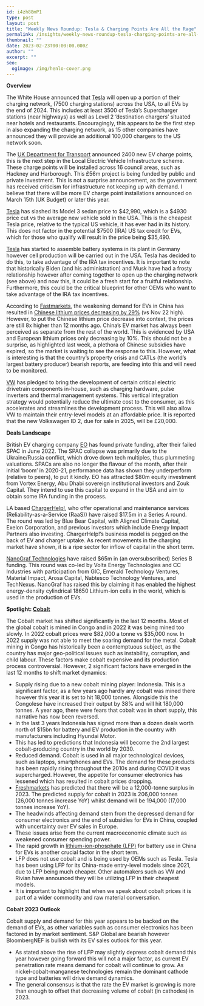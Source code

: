 ```yaml
---
id: i4zh88mP1
type: post
layout: post
title: "Weekly News Roundup: Tesla & Charging Points Are All the Rage"
permalink: /insights/weekly-news-roundup-tesla-charging-points-are-all-the-rage/
thumbnail: ""
date: 2023-02-23T00:00:00.000Z
author: ""
excerpt: ""
seo:
  ogimage: /img/henlo-cover.png
---
```

**Overview**

The White House announced that [Tesla](https://www.bloomberg.com/news/articles/2023-02-15/tesla-to-open-up-a-portion-of-its-charging-network-to-all-evs?sref=uFYGeRuc) will open up a portion of their charging network, (7500 charging stations) across the USA, to all EVs by the end of 2024. This includes at least 3500 of Tesla’s Supercharger stations (near highways) as well as Level 2 ‘destination chargers’ situated near hotels and restaurants. Encouragingly, this appears to be the first step in also expanding the charging network, as 15 other companies have announced they will provide an additional 100,000 chargers to the US network soon.

The [UK Department for Transport](https://www.bbc.co.uk/news/uk-england-64716659) announced 2400 new EV charge points, this is the next step in the Local Electric Vehicle Infrastructure scheme. These charge points will be installed across 16 council areas, such as Hackney and Harborough. This £56m project is being funded by public and private investment. This is not a surprise announcement, as the government has received criticism for infrastructure not keeping up with demand. I believe that there will be more EV charge point installations announced on March 15th (UK Budget) or later this year. 

[Tesla](https://www.bloomberg.com/news/articles/2023-02-21/tesla-undercuts-average-us-car-by-almost-5-000-in-ev-shakeout?sref=uFYGeRuc) has slashed its Model 3 sedan price to $42,990, which is a $4930 price cut vs the average new vehicle sold in the USA. This is the cheapest Tesla price, relative to the typical US vehicle, it has ever had in its history. This does not factor in the potential $7500 (IRA) US tax credit for EVs, which for those who qualify will result in the price being $35,490.

[Tesla](https://europe.autonews.com/automakers/tesla-scales-back-german-battery-plant) has started to assemble battery systems in its plant in Germany however cell production will be carried out in the USA. Tesla has decided to do this, to take advantage of the IRA tax incentives. It is important to note that historically Biden (and his administration) and Musk have had a frosty relationship however after coming together to open up the charging network (see above) and now this, it could be a fresh start for a fruitful relationship. Furthermore, this could be the critical blueprint for other OEMs who want to take advantage of the IRA tax incentives.

According to [Fastmarkets](https://www.fastmarkets.com/insights/chinese-lithium-prices-continue-fall-low-demand#:~:text=January%25202022%2520%252D%2520January%25202023,-Spodumene%2520min%25206&text=Fastmarkets'%2520fortnightly%2520assessment%2520of%2520the,per%2520tonne%2520two%2520weeks%2520earlier.), the weakening demand for EVs in China has resulted in [Chinese lithium prices decreasing by 29%](https://www.ft.com/content/ab5d74d9-a229-4d7a-8542-74124b782306) (vs Nov 22 high). However, to put the Chinese lithium price decrease into context, the prices are still 8x higher than 12 months ago. China’s EV market has always been perceived as separate from the rest of the world. This is evidenced by USA and European lithium prices only decreasing by 10%. This should not be a surprise, as highlighted last week, a plethora of Chinese subsidies have expired, so the market is waiting to see the response to this. However, what is interesting is that the country’s property crisis and CATLs (the world’s largest battery producer) bearish reports, are feeding into this and will need to be monitored.

[VW](https://www.autocar.co.uk/car-news/new-cars/vw-group-brings-ev-systems-house-cut-costs-and-complexity) has pledged to bring the development of certain critical electric drivetrain components in-house, such as charging hardware, pulse inverters and thermal management systems. This vertical integration strategy would potentially reduce the ultimate cost to the consumer, as this accelerates and streamlines the development process. This will also allow VW to maintain their entry-level models at an affordable price. It is reported that the new Volkswagen ID 2, due for sale in 2025, will be £20,000.

**Deals Landscape**

British EV charging company [EO](https://www.ft.com/content/8280675b-c81a-425c-b113-8504f4705210) has found private funding, after their failed SPAC in June 2022. The SPAC collapse was primarily due to the Ukraine/Russia conflict, which drove down tech multiples, thus plummeting valuations. SPACs are also no longer the flavour of the month, after their initial ‘boom’ in 2020-21, performance data has shown they underperform (relative to peers), to put it kindly. EO has attracted $80m equity investment from Vortex Energy, Abu Dhabi sovereign institutional investors and Zouk Capital. They intend to use this capital to expand in the USA and aim to obtain some IRA funding in the process. 

LA based [ChargerHelp!](https://www.chargerhelp.com/post/17-5m-series-a-will-support-growth-essential-to-ev-infrastructure?TrucksFoT), who offer operational and maintenance services (Reliability-as-a-Service (RaaS)) have raised $17.5m in a Series A round. The round was led by Blue Bear Capital, with Aligned Climate Capital, Exelon Corporation, and previous investors which include Energy Impact Partners also investing. ChargerHelp!’s business model is pegged on the back of EV and charger uptake. As recent movements in the charging market have shown, it is a ripe sector for inflow of capital in the short term.

[NanoGraf Technologies](https://electrek.co/2023/02/14/this-ev-battery-pioneer-nanograf/) have raised $65m in (an oversubscribed) Series B funding. This round was co-led by Volta Energy Technologies and CC Industries with participation from GIC, Emerald Technology Ventures, Material Impact, Arosa Capital, Nabtesco Technology Ventures, and TechNexus. NanoGraf has raised this by claiming it has enabled the highest energy-density cylindrical 18650 Lithium-ion cells in the world, which is used in the production of EVs.

**Spotlight: [Cobalt](https://www.economist.com/finance-and-economics/2023/02/16/cobalt-a-crucial-battery-material-is-suddenly-superabundant)**

The Cobalt market has shifted significantly in the last 12 months. Most of the global cobalt is mined in Congo and in 2022 it was being mined too slowly. In 2022 cobalt prices were $82,000 a tonne vs $35,000 now. In 2022 supply was not able to meet the soaring demand for the metal. Cobalt mining in Congo has historically been a contemptuous subject, as the country has major geo-political issues such as instability, corruption, and child labour. These factors make cobalt expensive and its production process controversial. However, 2 significant factors have emerged in the last 12 months to shift market dynamics:

* Supply rising due to a new cobalt mining player: Indonesia. This is a significant factor, as a few years ago hardly any cobalt was mined there however this year it is set to hit 18,000 tonnes. Alongside this the Congolese have increased their output by 38% and will hit 180,000 tonnes. A year ago, there were fears that cobalt was in short supply, this narrative has now been reversed.
* In the last 3 years Indonesia has signed more than a dozen deals worth north of $15bn for battery and EV production in the country with manufacturers including Hyundai Motor.
* This has led to predictions that Indonesia will become the 2nd largest cobalt-producing country in the world by 2030.
* Reduced demand. Cobalt is used in all major technological devices, such as laptops, smartphones and EVs. The demand for these products has been rapidly rising throughout the 2010s and during COVID it was supercharged. However, the appetite for consumer electronics has lessened which has resulted in cobalt prices dropping.
* [Freshmarkets](https://www.fastmarkets.com/insights/cobalt-demand-remain-low-2023) has predicted that there will be a 12,000-tonne surplus in 2023. The predicted supply for cobalt in 2023 is 206,000 tonnes (26,000 tonnes increase YoY) whilst demand will be 194,000 (17,000 tonnes increase YoY). 
* The headwinds affecting demand stem from the depressed demand for consumer electronics and the end of subsidies for EVs in China, coupled with uncertainty over EV sales in Europe.
* These issues arise from the current macroeconomic climate such as weakened consumer spending power.
* The rapid growth in [lithium-ion-phosphate (LFP)](https://www.spglobal.com/commodityinsights/en/market-insights/blogs/metals/051122-battery-metals-lithium-cobalt-nickel-prices) for battery use in China for EVs is another crucial factor in the short term.
* LFP does not use cobalt and is being used by OEMs such as Tesla. Tesla has been using LFP for its China-made entry-level models since 2021, due to LFP being much cheaper. Other automakers such as VW and Rivian have announced they will be utilizing LFP in their cheapest models.
* It is important to highlight that when we speak about cobalt prices it is part of a wider commodity and raw material conversation.  

**Cobalt 2023 Outlook**

Cobalt supply and demand for this year appears to be backed on the demand of EVs, as other variables such as consumer electronics has been factored in by market sentiment. S&P Global are bearish however BloombergNEF is bullish with its EV sales outlook for this year.

* As stated above the rise of LFP may slightly depress cobalt demand this year however going forward this will not a major factor, as current EV penetration rate means demand for cobalt will continue to grow. As nickel-cobalt-manganese technologies remain the dominant cathode type and batteries will drive demand dynamics.
* The general consensus is that the rate the EV market is growing is more than enough to offset that decreasing volume of cobalt (in cathodes) in 2023.
